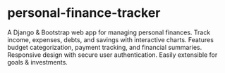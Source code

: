# personal-finance-tracker
A Django & Bootstrap web app for managing personal finances. Track income, expenses, debts, and savings with interactive charts. Features budget categorization, payment tracking, and financial summaries. Responsive design with secure user authentication. Easily extensible for goals & investments.
